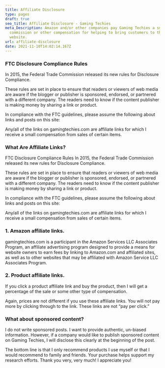```yaml
---
title: Affiliate Disclosure
type: pages
draft: true
seo_title: Affiliate Disclosure - Gaming Techies
meta_Description: Amazon and/or other companies pay Gaming Techies a small
  commission or other compensation for helping to bring customers to their
  website.
url: affiliate-disclosure
date: 2021-11-10T14:02:14.167Z
---
```

### FTC Disclosure Compliance Rules

In 2015, the Federal Trade Commission released its new rules for Disclosure Compliance.

These rules are set in place to ensure that readers or viewers of web media are aware if the blogger or publisher is sponsored, endorsed, or partnered with a different company. The readers need to know if the content publisher is making money by sharing a link or product.

In compliance with the FTC guidelines, please assume the following about links and posts on this site:

Any/all of the links on gamingtechies.com are affiliate links for which I receive a small compensation from sales of certain items.

### What Are Affiliate Links?

FTC Disclosure Compliance Rules In 2015, the Federal Trade Commission released its new rules for Disclosure Compliance.

These rules are set in place to ensure that readers or viewers of web media are aware if the blogger or publisher is sponsored, endorsed, or partnered with a different company. The readers need to know if the content publisher is making money by sharing a link or product.

In compliance with the FTC guidelines, please assume the following about links and posts on this site:

Any/all of the links on gamingtechies.com are affiliate links for which I receive a small compensation from sales of certain items.

### 1. Amazon affiliate links.

gamingtechies.com is a participant in the Amazon Services LLC Associates Program, an affiliate advertising program designed to provide a means for website owners to earn fees by linking to Amazon.com and affiliated sites, as well as to other websites that may be affiliated with Amazon Service LLC Associates Program.

### 2. Product affiliate links.

If you click a product affiliate link and buy the product, then I will get a percentage of the sale or some other type of compensation.

Again, prices are not different if you use these affiliate links. You will not pay more by clicking through to the link. These links are not “pay per click.”

### What about sponsored content?

I do not write sponsored posts. I want to provide authentic, un-biased information. However, if a company would like to publish sponsored content on Gaming Techies, I will disclose this clearly at the beginning of the post.

The bottom line is that I only recommend products I use myself or that I would recommend to family and friends. Your purchase helps support my research efforts. Thank you very, very much! I appreciate you!